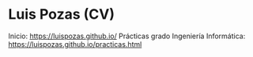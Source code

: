 # Luis Pozas (CV)
Inicio: https://luispozas.github.io/
Prácticas grado Ingeniería Informática: https://luispozas.github.io/practicas.html
